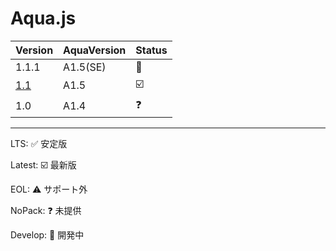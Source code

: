 # Aqua.js
| Version | AquaVersion | Status |
| - | - | - |
| 1.1.1 | A1.5(SE) | 🚧 |
| [1.1](https://github.com/forestrharumaki/Aqua.js/releases/tag/Aquajs1.1) | A1.5 | ☑️ |
| 1.0 | A1.4 | ❓ |

---

LTS: ✅ 安定版

Latest: ☑️ 最新版

EOL: ⚠️ サポート外

NoPack: ❓ 未提供

Develop: 🚧 開発中
